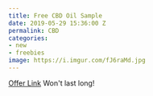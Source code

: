 ```yaml
---
title: Free CBD Oil Sample
date: 2019-05-29 15:36:00 Z
permalink: CBD
categories:
- new
- freebies
image: https://i.imgur.com/fJ6raMd.jpg
---
```


[Offer Link](https://t.co/1EyLu6zIFw)
Won't last long!